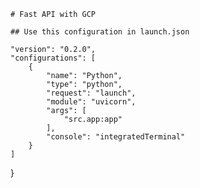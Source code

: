 
    # Fast API with GCP

    ## Use this configuration in launch.json
    
    "version": "0.2.0",
    "configurations": [
        {
            "name": "Python",
            "type": "python",
            "request": "launch",
            "module": "uvicorn",
            "args": [
                "src.app:app"
            ],
            "console": "integratedTerminal"
        }
    ]
}